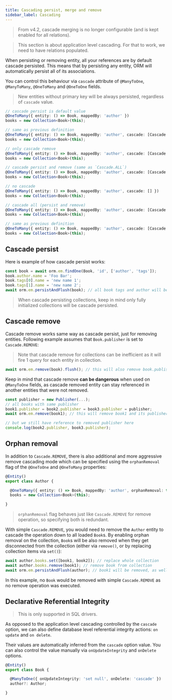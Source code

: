 ```yaml
---
title: Cascading persist, merge and remove
sidebar_label: Cascading
---
```


> From v4.2, cascade merging is no longer configurable (and is kept enabled for all relations).

> This section is about application level cascading. For that to work, we need
> to have relations populated. 

When persisting or removing entity, all your references are by default cascade persisted. 
This means that by persisting any entity, ORM will automatically persist all of its 
associations. 

You can control this behaviour via `cascade` attribute of `@ManyToOne`, `@ManyToMany`, 
`@OneToMany` and `@OneToOne` fields.

> New entities without primary key will be always persisted, regardless of `cascade` value. 

```typescript
// cascade persist is default value
@OneToMany({ entity: () => Book, mappedBy: 'author' })
books = new Collection<Book>(this);

// same as previous definition
@OneToMany({ entity: () => Book, mappedBy: 'author', cascade: [Cascade.PERSIST] })
books = new Collection<Book>(this);

// only cascade remove
@OneToMany({ entity: () => Book, mappedBy: 'author', cascade: [Cascade.REMOVE] })
books = new Collection<Book>(this);

// cascade persist and remove (same as `Cascade.ALL`)
@OneToMany({ entity: () => Book, mappedBy: 'author', cascade: [Cascade.PERSIST, Cascade.REMOVE] })
books = new Collection<Book>(this);

// no cascade
@OneToMany({ entity: () => Book, mappedBy: 'author', cascade: [] })
books = new Collection<Book>(this);

// cascade all (persist and remove)
@OneToMany({ entity: () => Book, mappedBy: 'author', cascade: [Cascade.ALL] })
books = new Collection<Book>(this);

// same as previous definition
@OneToMany({ entity: () => Book, mappedBy: 'author', cascade: [Cascade.PERSIST, Cascade.REMOVE] })
books = new Collection<Book>(this);
```

## Cascade persist

Here is example of how cascade persist works:

```typescript
const book = await orm.em.findOne(Book, 'id', ['author', 'tags']);
book.author.name = 'Foo Bar';
book.tags[0].name = 'new name 1';
book.tags[1].name = 'new name 2';
await orm.em.persistAndFlush(book); // all book tags and author will be persisted too
```

> When cascade persisting collections, keep in mind only fully initialized collections 
> will be cascade persisted.

## Cascade remove

Cascade remove works same way as cascade persist, just for removing entities. Following 
example assumes that `Book.publisher` is set to `Cascade.REMOVE`:

> Note that cascade remove for collections can be inefficient as it will fire 1 query
> for each entity in collection.

```typescript
await orm.em.remove(book).flush(); // this will also remove book.publisher
```

Keep in mind that cascade remove **can be dangerous** when used on `@ManyToOne` fields, 
as cascade removed entity can stay referenced in another entities that were not removed.

```typescript
const publisher = new Publisher(...);
// all books with same publisher
book1.publisher = book2.publisher = book3.publisher = publisher;
await orm.em.remove(book1); // this will remove book1 and its publisher

// but we still have reference to removed publisher here
console.log(book2.publisher, book3.publisher);
```

## Orphan removal

In addition to `Cascade.REMOVE`, there is also additional and more aggressive remove 
cascading mode which can be specified using the `orphanRemoval` flag of the `@OneToOne`
and `@OneToMany` properties:

```typescript
@Entity()
export class Author {

  @OneToMany({ entity: () => Book, mappedBy: 'author', orphanRemoval: true })
  books = new Collection<Book>(this);

}
```

> `orphanRemoval` flag behaves just like `Cascade.REMOVE` for remove operation, so specifying 
> both is redundant.

With simple `Cascade.REMOVE`, you would need to remove the `Author` entity to cascade 
the operation down to all loaded `Book`s. By enabling orphan removal on the collection, 
`Book`s will be also removed when they get disconnected from the collection (either via 
`remove()`, or by replacing collection items via `set()`):

```typescript
await author.books.set([book1, book2]); // replace whole collection
await author.books.remove(book1); // remove book from collection
await orm.em.persistAndFlush(author); // book1 will be removed, as well as all original items (before we called `set()`)
```

In this example, no `Book` would be removed with simple `Cascade.REMOVE` as no remove operation
was executed. 

## Declarative Referential Integrity

> This is only supported in SQL drivers.

As opposed to the application level cascading controlled by the `cascade` option, we can
also define database level referential integrity actions: `on update` and `on delete`.

Their values are automatically inferred from the `cascade` option value. You can also 
control the value manually via `onUpdateIntegrity` and `onDelete` options. 

```typescript
@Entity()
export class Book {

  @ManyToOne({ onUpdateIntegrity: 'set null', onDelete: 'cascade' })
  author?: Author;

}
```
